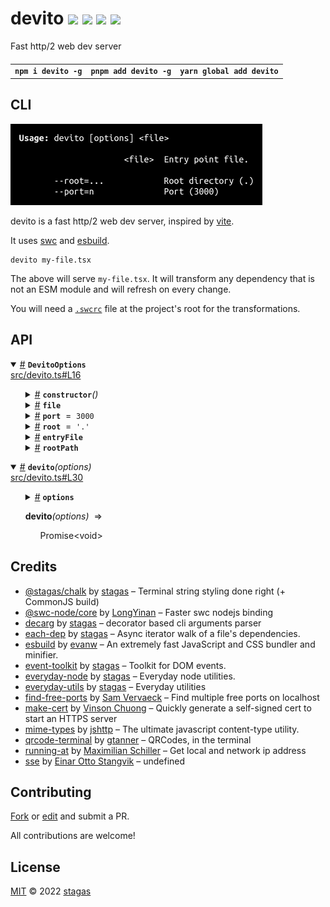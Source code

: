 <h1>
devito <a href="https://npmjs.org/package/devito"><img src="https://img.shields.io/badge/npm-v1.0.0-F00.svg?colorA=000"/></a> <a href="src"><img src="https://img.shields.io/badge/loc-336-FFF.svg?colorA=000"/></a> <a href="https://cdn.jsdelivr.net/npm/devito@1.0.0/dist/devito.min.js"><img src="https://img.shields.io/badge/brotli-104.7K-333.svg?colorA=000"/></a> <a href="LICENSE"><img src="https://img.shields.io/badge/license-MIT-F0B.svg?colorA=000"/></a>
</h1>

<p></p>

Fast http/2 web dev server

<h4>
<table><tr><td title="Triple click to select and copy paste">
<code>npm i devito -g</code>
</td><td title="Triple click to select and copy paste">
<code>pnpm add devito -g</code>
</td><td title="Triple click to select and copy paste">
<code>yarn global add devito</code>
</td></tr></table>
</h4>

## CLI

<p></p>
<p>
<img width="403.4285714285714" src="cli.png" />
</p>

<p>devito is a fast http/2 web dev server, inspired by <a href="https://vitejs.dev/">vite</a>.</p>
<p>It uses <a href="https://swc.rs/">swc</a> and <a href="https://esbuild.github.io/">esbuild</a>.</p>
<pre><code class="language-sh">devito my-file.tsx</code></pre>
<p>The above will serve <code>my-file.tsx</code>. It will transform any dependency that is not an ESM module and will refresh on every change.</p>
<p>You will need a <a href="https://swc.rs/docs/configuration/swcrc"><code>.swcrc</code></a> file at the project's root for the transformations.</p>

## API

<p>  <details id="DevitoOptions$4" title="Class" open><summary><span><a href="#DevitoOptions$4">#</a></span>  <code><strong>DevitoOptions</strong></code>    </summary>  <a href="src/devito.ts#L16">src/devito.ts#L16</a>  <ul>        <p>  <details id="constructor$5" title="Constructor" ><summary><span><a href="#constructor$5">#</a></span>  <code><strong>constructor</strong></code><em>()</em>    </summary>    <ul>    <p>  <details id="new DevitoOptions$6" title="ConstructorSignature" ><summary><span><a href="#new DevitoOptions$6">#</a></span>  <code><strong>new DevitoOptions</strong></code><em>()</em>    </summary>    <ul><p><a href="#DevitoOptions$4">DevitoOptions</a></p>        </ul></details></p>    </ul></details><details id="file$7" title="Property" ><summary><span><a href="#file$7">#</a></span>  <code><strong>file</strong></code>    </summary>  <a href="src/devito.ts#L17">src/devito.ts#L17</a>  <ul><p>string</p>        </ul></details><details id="port$9" title="Property" ><summary><span><a href="#port$9">#</a></span>  <code><strong>port</strong></code>  <span><span>&nbsp;=&nbsp;</span>  <code>3000</code></span>  </summary>  <a href="src/devito.ts#L19">src/devito.ts#L19</a>  <ul><p>number</p>        </ul></details><details id="root$8" title="Property" ><summary><span><a href="#root$8">#</a></span>  <code><strong>root</strong></code>  <span><span>&nbsp;=&nbsp;</span>  <code>'.'</code></span>  </summary>  <a href="src/devito.ts#L18">src/devito.ts#L18</a>  <ul><p>string</p>        </ul></details><details id="entryFile$12" title="Accessor" ><summary><span><a href="#entryFile$12">#</a></span>  <code><strong>entryFile</strong></code>    </summary>  <a href="src/devito.ts#L25">src/devito.ts#L25</a>  <ul>        </ul></details><details id="rootPath$10" title="Accessor" ><summary><span><a href="#rootPath$10">#</a></span>  <code><strong>rootPath</strong></code>    </summary>  <a href="src/devito.ts#L21">src/devito.ts#L21</a>  <ul>        </ul></details></p></ul></details><details id="devito$1" title="Function" open><summary><span><a href="#devito$1">#</a></span>  <code><strong>devito</strong></code><em>(options)</em>    </summary>  <a href="src/devito.ts#L30">src/devito.ts#L30</a>  <ul>    <p>    <details id="options$3" title="Parameter" ><summary><span><a href="#options$3">#</a></span>  <code><strong>options</strong></code>    </summary>    <ul><p><a href="#DevitoOptions$4">DevitoOptions</a></p>        </ul></details>  <p><strong>devito</strong><em>(options)</em>  &nbsp;=&gt;  <ul><span>Promise</span>&lt;void&gt;</ul></p></p>    </ul></details></p>

## Credits

- [@stagas/chalk](https://npmjs.org/package/@stagas/chalk) by [stagas](https://github.com/stagas) &ndash; Terminal string styling done right (+ CommonJS build)
- [@swc-node/core](https://npmjs.org/package/@swc-node/core) by [LongYinan](https://github.com/swc-project) &ndash; Faster swc nodejs binding
- [decarg](https://npmjs.org/package/decarg) by [stagas](https://github.com/stagas) &ndash; decorator based cli arguments parser
- [each-dep](https://npmjs.org/package/each-dep) by [stagas](https://github.com/stagas) &ndash; Async iterator walk of a file's dependencies.
- [esbuild](https://npmjs.org/package/esbuild) by [evanw](https://github.com/evanw) &ndash; An extremely fast JavaScript and CSS bundler and minifier.
- [event-toolkit](https://npmjs.org/package/event-toolkit) by [stagas](https://github.com/stagas) &ndash; Toolkit for DOM events.
- [everyday-node](https://npmjs.org/package/everyday-node) by [stagas](https://github.com/stagas) &ndash; Everyday node utilities.
- [everyday-utils](https://npmjs.org/package/everyday-utils) by [stagas](https://github.com/stagas) &ndash; Everyday utilities
- [find-free-ports](https://npmjs.org/package/find-free-ports) by [Sam Vervaeck](https://github.com/samvv) &ndash; Find multiple free ports on localhost
- [make-cert](https://npmjs.org/package/make-cert) by [Vinson Chuong](https://github.com/vinsonchuong) &ndash; Quickly generate a self-signed cert to start an HTTPS server
- [mime-types](https://npmjs.org/package/mime-types) by [jshttp](https://github.com/jshttp) &ndash; The ultimate javascript content-type utility.
- [qrcode-terminal](https://npmjs.org/package/qrcode-terminal) by [gtanner](https://github.com/gtanner) &ndash; QRCodes, in the terminal
- [running-at](https://npmjs.org/package/running-at) by [Maximilian Schiller](https://github.com/BetaHuhn) &ndash; Get local and network ip address
- [sse](https://npmjs.org/package/sse) by [Einar Otto Stangvik](http://2x.io) &ndash; undefined

## Contributing

[Fork](https://github.com/stagas/devito/fork) or [edit](https://github.dev/stagas/devito) and submit a PR.

All contributions are welcome!

## License

<a href="LICENSE">MIT</a> &copy; 2022 [stagas](https://github.com/stagas)
